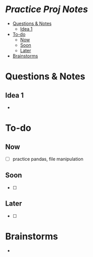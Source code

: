 # ***Practice Proj Notes***<!-- omit in toc --> 
- [Questions & Notes](#questions--notes)
  - [Idea 1](#idea-1)
- [To-do](#to-do)
  - [Now](#now)
  - [Soon](#soon)
  - [Later](#later)
- [Brainstorms](#brainstorms)

# Questions & Notes

##  Idea 1

- 

# To-do

## Now  

- [ ] practice pandas, file manipulation

## Soon 

- [ ] 

## Later 

- [ ] 

# Brainstorms 

- 